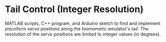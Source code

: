 # Tail Control (Integer Resolution)

MATLAB scripts, C++ program, and Arduino sketch to find and implement piscoform servo positions along the biomometic emulator's tail. The resolution of the servo positions are limited to integer values (in degrees).
